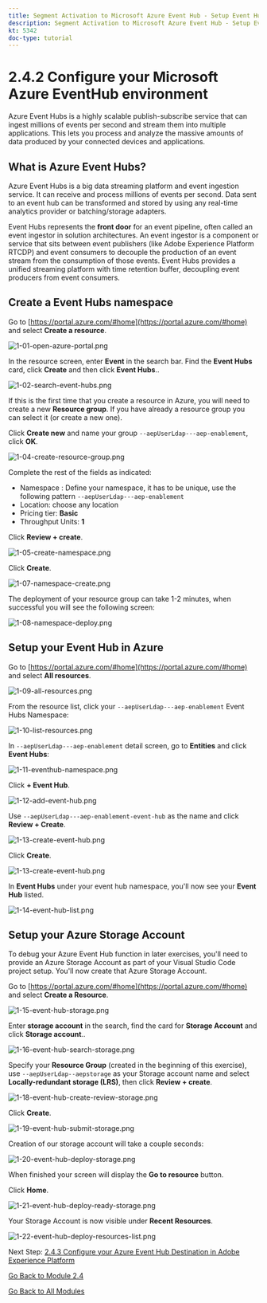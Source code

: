 ```yaml
---
title: Segment Activation to Microsoft Azure Event Hub - Setup Event Hub in Azure
description: Segment Activation to Microsoft Azure Event Hub - Setup Event Hub in Azure
kt: 5342
doc-type: tutorial
---
```

# 2.4.2 Configure your Microsoft Azure EventHub environment

Azure Event Hubs is a highly scalable publish-subscribe service that can ingest millions of events per second and stream them into multiple applications. This lets you process and analyze the massive amounts of data produced by your connected devices and applications.

## What is Azure Event Hubs?

Azure Event Hubs is a big data streaming platform and event ingestion service. It can receive and process millions of events per second. Data sent to an event hub can be transformed and stored by using any real-time analytics provider or batching/storage adapters.

Event Hubs represents the **front door** for an event pipeline, often called an event ingestor in solution architectures. An event ingestor is a component or service that sits between event publishers (like Adobe Experience Platform RTCDP) and event consumers to decouple the production of an event stream from the consumption of those events. Event Hubs provides a unified streaming platform with time retention buffer, decoupling event producers from event consumers.

## Create a Event Hubs namespace

Go to [https://portal.azure.com/#home](https://portal.azure.com/#home) and select **Create a resource**. 

![1-01-open-azure-portal.png](./images/101openazureportal.png)

In the resource screen, enter **Event** in the search bar. Find the **Event Hubs** card, click **Create** and then click **Event Hubs**..

![1-02-search-event-hubs.png](./images/102searcheventhubs.png)

If this is the first time that you create a resource in Azure, you will need to create a new **Resource group**. If you have already a resource group you can select it (or create a new one).

Click **Create new** and name your group `--aepUserLdap---aep-enablement`, click **OK**.

![1-04-create-resource-group.png](./images/104createresourcegroup.png)

Complete the rest of the fields as indicated:

- Namespace : Define your namespace, it has to be unique, use the following pattern `--aepUserLdap---aep-enablement`
- Location: choose any location
- Pricing tier: **Basic**
- Throughput Units: **1**

Click **Review + create**.

![1-05-create-namespace.png](./images/105createnamespace.png)

Click **Create**.

![1-07-namespace-create.png](./images/107namespacecreate.png)

The deployment of your resource group can take 1-2 minutes, when successful you will see the following screen:

![1-08-namespace-deploy.png](./images/108namespacedeploy.png)

## Setup your Event Hub in Azure

Go to [https://portal.azure.com/#home](https://portal.azure.com/#home) and select **All resources**. 

![1-09-all-resources.png](./images/109allresources.png)

From the resource list, click your `--aepUserLdap---aep-enablement` Event Hubs Namespace:
  
![1-10-list-resources.png](./images/110listresources.png)
  
In `--aepUserLdap---aep-enablement` detail screen, go to **Entities** and click **Event Hubs**:
  
![1-11-eventhub-namespace.png](./images/111eventhubnamespace.png)

Click **+ Event Hub**.

![1-12-add-event-hub.png](./images/112addeventhub.png)

Use `--aepUserLdap---aep-enablement-event-hub` as the name and click **Review + Create**.

![1-13-create-event-hub.png](./images/113createeventhub.png)

Click **Create**.
  
![1-13-create-event-hub.png](./images/113createeventhub1.png)

In **Event Hubs** under your event hub namespace, you'll now see your **Event Hub** listed. 

![1-14-event-hub-list.png](./images/114eventhublist.png)

## Setup your Azure Storage Account

To debug your Azure Event Hub function in later exercises, you'll need to provide an Azure Storage Account as part of your Visual Studio Code project setup. You'll now create that Azure Storage Account.

Go to [https://portal.azure.com/#home](https://portal.azure.com/#home) and select **Create a Resource**.

![1-15-event-hub-storage.png](./images/115eventhubstorage.png)

Enter **storage account** in the search, find the card for **Storage Account** and click **Storage account**..

![1-16-event-hub-search-storage.png](./images/116eventhubsearchstorage.png)

Specify your **Resource Group** (created in the beginning of this exercise), use `--aepUserLdap--aepstorage` as your Storage account name and select **Locally-redundant storage (LRS)**, then click **Review + create**.

![1-18-event-hub-create-review-storage.png](./images/118eventhubcreatereviewstorage.png)

Click **Create**.

![1-19-event-hub-submit-storage.png](./images/119eventhubsubmitstorage.png)

Creation of our storage account will take a couple seconds:

![1-20-event-hub-deploy-storage.png](./images/120eventhubdeploystorage.png)

When finished your screen will display the **Go to resource** button.

Click **Home**.

![1-21-event-hub-deploy-ready-storage.png](./images/121eventhubdeployreadystorage.png)

Your Storage Account is now visible under **Recent Resources**.

![1-22-event-hub-deploy-resources-list.png](./images/122eventhubdeployresourceslist.png)

Next Step: [2.4.3 Configure your Azure Event Hub Destination in Adobe Experience Platform](./ex3.md)

[Go Back to Module 2.4](./segment-activation-microsoft-azure-eventhub.md)

[Go Back to All Modules](./../../../overview.md)
